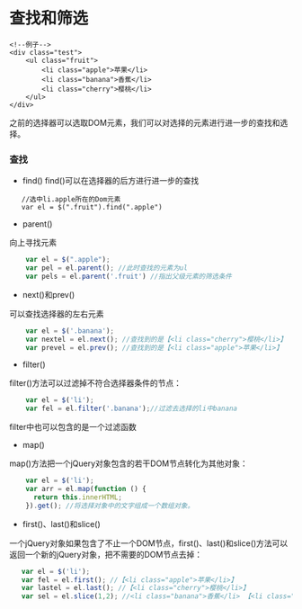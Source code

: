 # 查找和筛选
    
    <!--例子-->
    <div class="test">
        <ul class="fruit">
            <li class="apple">苹果</li>
            <li class="banana">香蕉</li>
            <li class="cherry">樱桃</li>
        </ul>
    </div>
 
之前的选择器可以选取DOM元素，我们可以对选择的元素进行进一步的查找和选择。
### 查找
+ find()
find()可以在选择器的后方进行进一步的查找

```
   //选中li.apple所在的Dom元素
   var el = $(".fruit").find(".apple")
```
+ parent()

向上寻找元素
```js
    var el = $(".apple");
    var pel = el.parent(); //此时查找的元素为ul
    var pels = el.parent('.fruit') //指出父级元素的筛选条件
```
+ next()和prev()

可以查找选择器的左右元素
```js
    var el = $('.banana');
    var nextel = el.next(); //查找到的是【<li class="cherry">樱桃</li>】
    var prevel = el.prev(); //查找到的是【<li class="apple">苹果</li>】
```
+ filter()

 filter()方法可以过滤掉不符合选择器条件的节点：
```js
    var el = $('li');
    var fel = el.filter('.banana');//过滤去选择的li中banana
```
 filter中也可以包含的是一个过滤函数

 + map()

 map()方法把一个jQuery对象包含的若干DOM节点转化为其他对象：
```js
    var el = $('li');
    var arr = el.map(function () {
      return this.innerHTML;
    }).get(); //将选择对象中的文字组成一个数组对象。
```
 + first()、last()和slice()
 
 一个jQuery对象如果包含了不止一个DOM节点，first()、last()和slice()方法可以返回一个新的jQuery对象，把不需要的DOM节点去掉：
```js
   var el = $('li');
   var fel = el.first(); //【<li class="apple">苹果</li>】
   var lastel = el.last(); //【<li class="cherry">樱桃</li>】
   var sel = el.slice(1,2); //<li class="banana">香蕉</li> 【<li class="cherry">樱桃</li>】
```
